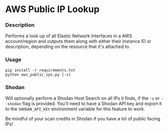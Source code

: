 # AWS Public IP Lookup

### Description
Performs a look up of all Elastic Network Interfaces in a AWS account/region and outputs them along with either their instance ID or description, depending on the resource that it's attached to.


### Usage
```
pip install -r requirements.txt
python aws_public_ips.py [-s]
```


### Shodan
Will optionally perform a Shodan Host Search on all IPs it finds, if the `-s` or `--shodan` flag is provided. You'll need to have a Shodan API key and export it to the `SHODAN_API_KEY` environment variable for this feature to work.

Be mindful of your scan credits in Shodan if you have a lot of public facing IPs!